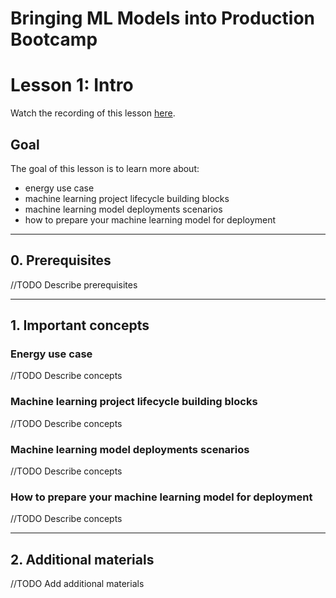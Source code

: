 # Bringing ML Models into Production Bootcamp
# Lesson 1: Intro

Watch the recording of this lesson [here](https://youtu.be/irwDv_wDyQc).

## Goal

The goal of this lesson is to learn more about:
- energy use case
- machine learning project lifecycle building blocks
- machine learning model deployments scenarios
- how to prepare your machine learning model for deployment

---

## 0. Prerequisites
//TODO Describe prerequisites

---
## 1. Important concepts

### Energy use case
//TODO Describe concepts

### Machine learning project lifecycle building blocks
//TODO Describe concepts

### Machine learning model deployments scenarios
//TODO Describe concepts

### How to prepare your machine learning model for deployment
//TODO Describe concepts

---
## 2. Additional materials
//TODO Add additional materials


